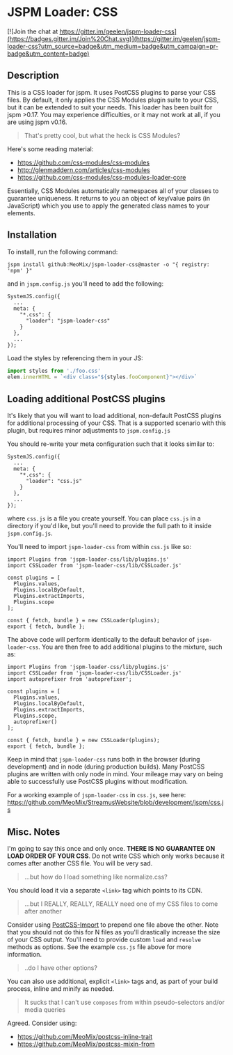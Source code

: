 # JSPM Loader: CSS

[![Join the chat at https://gitter.im/geelen/jspm-loader-css](https://badges.gitter.im/Join%20Chat.svg)](https://gitter.im/geelen/jspm-loader-css?utm_source=badge&utm_medium=badge&utm_campaign=pr-badge&utm_content=badge)

## Description

This is a CSS loader for jspm. It uses PostCSS plugins to parse your CSS files. By default, it only applies the CSS Modules plugin suite to your CSS, but it can be extended to suit your needs.
This loader has been built for jspm >0.17. You may experience difficulties, or it may not work at all, if you are using jspm v0.16.

> That's pretty cool, but what the heck is CSS Modules?

Here's some reading material:

- https://github.com/css-modules/css-modules
- http://glenmaddern.com/articles/css-modules
- https://github.com/css-modules/css-modules-loader-core

Essentially, CSS Modules automatically namespaces all of your classes to guarantee uniqueness. It returns to you an object of key/value pairs (in JavaScript) which you use to apply the generated class names to your elements.

## Installation

To installl, run the following command:

```
jspm install github:MeoMix/jspm-loader-css@master -o "{ registry: 'npm' }"
```

and in `jspm.config.js` you'll need to add the following:

```
SystemJS.config({
  ...
  meta: {
    "*.css": {
      "loader": "jspm-loader-css"
    }
  },
  ...
});
```

Load the styles by referencing them in your JS:

```js
import styles from './foo.css'
elem.innerHTML = `<div class="${styles.fooComponent}"></div>`
```


## Loading additional PostCSS plugins

It's likely that you will want to load additional, non-default PostCSS plugins for additional processing of your CSS. That is a supported scenario with this plugin, but requires minor adjustments to `jspm.config.js`

You should re-write your meta configuration such that it looks similar to:

```
SystemJS.config({
  ...
  meta: {
    "*.css": {
      "loader": "css.js"
    }
  },
  ...
});
```

where `css.js` is a file you create yourself. You can place `css.js` in a directory if you'd like, but you'll need to provide the full path to it inside `jspm.config.js`.

You'll need to import `jspm-loader-css` from within `css.js` like so:

```
import Plugins from 'jspm-loader-css/lib/plugins.js'
import CSSLoader from 'jspm-loader-css/lib/CSSLoader.js'

const plugins = [
  Plugins.values,
  Plugins.localByDefault,
  Plugins.extractImports,
  Plugins.scope
];

const { fetch, bundle } = new CSSLoader(plugins);
export { fetch, bundle };
```

The above code will perform identically to the default behavior of `jspm-loader-css`. You are then free to add additional plugins to the mixture, such as:

```
import Plugins from 'jspm-loader-css/lib/plugins.js'
import CSSLoader from 'jspm-loader-css/lib/CSSLoader.js'
import autoprefixer from 'autoprefixer';

const plugins = [
  Plugins.values,
  Plugins.localByDefault,
  Plugins.extractImports,
  Plugins.scope,
  autoprefixer()
];

const { fetch, bundle } = new CSSLoader(plugins);
export { fetch, bundle };
```

Keep in mind that `jspm-loader-css` runs both in the browser (during development) and in node (during production builds). Many PostCSS plugins are written with only node in mind. Your mileage may vary on being able to successfully use PostCSS plugins without modification.

For a working example of `jspm-loader-css` in `css.js`, see here: https://github.com/MeoMix/StreamusWebsite/blob/development/jspm/css.js

## Misc. Notes

I'm going to say this once and only once. **THERE IS NO GUARANTEE ON LOAD ORDER OF YOUR CSS**. Do not write CSS which only works because it comes after another CSS file. You will be very sad.

> ...but how do I load something like normalize.css?

You should load it via a separate `<link>` tag which points to its CDN.

> ...but I REALLY, REALLY, REALLY need one of my CSS files to come after another

Consider using [PostCSS-Import](https://github.com/postcss/postcss-import) to prepend one file above the other. Note that you should not do this for N files as you'll drastically increase the size of your CSS output. You'll need to provide custom `load` and `resolve` methods as options. See the example `css.js` file above for more information.

> ..do I have other options?

You can also use additional, explicit `<link>` tags and, as part of your build process, inline and minify as needed.

> It sucks that I can't use `composes` from within pseudo-selectors and/or media queries

Agreed. Consider using:

- https://github.com/MeoMix/postcss-inline-trait
- https://github.com/MeoMix/postcss-mixin-from
